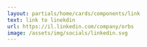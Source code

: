 ```yaml
---
layout: partials/home/cards/components/link
text: link to linekdin
url: https://il.linkedin.com/company/orbs
image: /assets/img/socials/linkedin.svg
---
```

